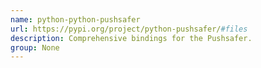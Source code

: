 ```yaml
---
name: python-python-pushsafer
url: https://pypi.org/project/python-pushsafer/#files
description: Comprehensive bindings for the Pushsafer.
group: None
---
```

